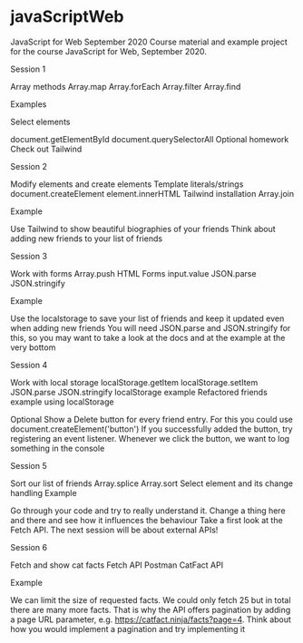 # javaScriptWeb

JavaScript for Web September 2020
Course material and example project for the course JavaScript for Web, September 2020.

Session 1

Array methods
Array.map
Array.forEach
Array.filter
Array.find

Examples

Select elements

document.getElementById
document.querySelectorAll
Optional homework
Check out Tailwind


Session 2

Modify elements and create elements
Template literals/strings
document.createElement
element.innerHTML
Tailwind installation
Array.join

Example

Use Tailwind to show beautiful biographies of your friends
Think about adding new friends to your list of friends

Session 3

Work with forms
Array.push
HTML Forms
input.value
JSON.parse
JSON.stringify

Example

Use the localstorage to save your list of friends and keep it updated even when adding new friends
You will need JSON.parse and JSON.stringify for this, so you may want to take a look at the docs and at the example at the very bottom

Session 4

Work with local storage
localStorage.getItem
localStorage.setItem
JSON.parse
JSON.stringify
localStorage example
Refactored friends example using localStorage

Optional 
Show a Delete button for every friend entry. For this you could use document.createElement('button')
If you successfully added the button, try registering an event listener. Whenever we click the button, we want to log something in the console

Session 5

Sort our list of friends
Array.splice
Array.sort
Select element and its change handling
Example

Go through your code and try to really understand it. Change a thing here and there and see how it influences the behaviour
Take a first look at the Fetch API. The next session will be about external APIs!

Session 6

Fetch and show cat facts
Fetch API
Postman
CatFact API

Example

We can limit the size of requested facts. We could only fetch 25 but in total there are many more facts. That is why the API offers pagination by adding a page URL parameter, e.g. https://catfact.ninja/facts?page=4. Think about how you would implement a pagination and try implementing it
